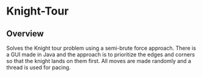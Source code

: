 # Knight-Tour

## Overview
Solves the Knight tour problem using a semi-brute force approach. There is a GUI made in Java and the approach is to prioritize the edges and corners so that the knight lands on them first. All moves are made randomly and a thread is used for pacing. 
